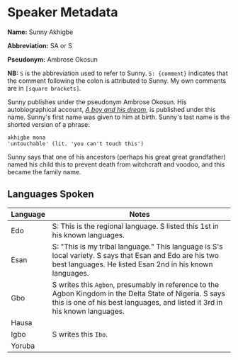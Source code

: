# Speaker Metadata

**Name:** Sunny Akhigbe

**Abbreviation:** SA or S

**Pseudonym:** Ambrose Okosun

**NB:** `S` is the abbreviation used to refer to Sunny. `S: {comment}` indicates that the comment following the colon is attributed to Sunny. My own comments are in `[square brackets]`.

Sunny publishes under the pseudonym Ambrose Okosun. His autobiographical account, [_A boy and his dream_][1], is published under this name. Sunny's first name was given to him at birth. Sunny's last name is the shorted version of a phrase:

```
akhigbe mona
'untouchable' (lit. 'you can't touch this')
```

Sunny says that one of his ancestors (perhaps his great great grandfather) named his child this to prevent death from witchcraft and voodoo, and this became the family name.

## Languages Spoken

Language | Notes
-------- | -----
Edo      | S: This is the regional language. S listed this 1st in his known languages.
Esan     | S: "This is my tribal language." This language is S's local variety. S says that Esan and Edo are his two best languages. He listed Esan 2nd in his known languages.
Gbo      | S writes this `Agbon`, presumably in reference to the Agbon Kingdom in the Delta State of Nigeria. S says this is one of his best languages, and listed it 3rd in his known languages.
Hausa    |
Igbo     | S writes this `Ibo`.
Yoruba   |

[1]: https://www.amazon.com/Boy-His-Dream-Ambrose-Okosun-ebook/dp/B0138QSC5M/ref=sr_1_1

